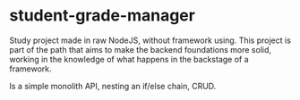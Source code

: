 # student-grade-manager
 Study project made in raw NodeJS, without framework using. This project is part of the path that aims to make the backend foundations more solid, working in the knowledge of what happens in the backstage of a framework.

 Is a simple monolith API, nesting an if/else chain, CRUD.